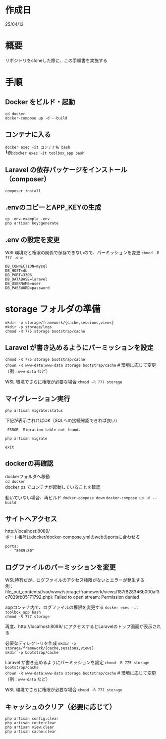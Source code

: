 # 作成日
25/04/12

# 概要
リポジトリをcloneした際に、この手順書を実施する

# 手順

## Docker をビルド・起動
`cd docker  `  
`docker-compose up -d --build`  

## コンテナに入る
`docker exec -it コンテナ名 bash`  
┗例:`docker exec -it toolbox_app bash`  

## Laravel の依存パッケージをインストール（composer）
`composer install`  

## .envのコピーとAPP_KEYの生成
`cp .env.example .env`  
`php artisan key:generate`  

## .env の設定を変更
WSL環境だと権限の関係で保存できないので、パーミッションを変更
`chmod -R 777 .env`  

```
DB_CONNECTION=mysql
DB_HOST=db
DB_PORT=3306
DB_DATABASE=laravel
DB_USERNAME=user
DB_PASSWORD=password
```

# storage フォルダの準備
`mkdir -p storage/framework/{cache,sessions,views}`  
`mkdir -p storage/logs`  
`chmod -R 775 storage bootstrap/cache`  

## Laravel が書き込めるようにパーミッションを設定
`chmod -R 775 storage bootstrap/cache`  
`chown -R www-data:www-data storage bootstrap/cache`    # 環境に応じて変更（例：`www-data` など）

WSL 環境でさらに権限が必要な場合
`chmod -R 777 storage`  

## マイグレーション実行
`php artisan migrate:status`

下記が表示されればOK（SQLへの接続確認できれば良い）
```
 ERROR  Migration table not found.  
```

`php artisan migrate`

`exit`

## dockerの再確認
dockerフォルダへ移動  
`cd docker`  
docker ps でコンテナが起動していることを確認  

動いていない場合、再ビルド
`docker-compose down`
`docker-compose up -d --build`

## サイトへアクセス
http://localhost:8089/  
ポート番号はdocker/docker-compose.ymlのwebのportsに合わせる  
```
ports:
  - "8089:80"
```

## ログファイルのパーミッションを変更
WSL特有だが、ログファイルのアクセス権限がないとエラーが発生する  
例：file_put_contents(/var/www/storage/framework/views/187f828346b000af3c7029fb05171792.php): Failed to open stream: Permission denied

appコンテナ内で、ログファイルの権限を変更する
`docker exec -it toolbox_app bash`  
`chmod -R 777 storage`  

再度、http://localhost:8089/  にアクセスするとLaravelのトップ画面が表示される

必要なディレクトリを作成
`mkdir -p storage/framework/{cache,sessions,views}`  
`mkdir -p bootstrap/cache`  

Laravel が書き込めるようにパーミッションを設定
`chmod -R 775 storage bootstrap/cache`  
`chown -R www-data:www-data storage bootstrap/cache`    # 環境に応じて変更（例：`www-data` など）

WSL 環境でさらに権限が必要な場合
`chmod -R 777 storage`  

## キャッシュのクリア（必要に応じて）
`php artisan config:clear`  
`php artisan route:clear`  
`php artisan view:clear`  
`php artisan cache:clear`  

